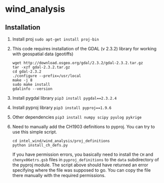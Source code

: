 # wind_analysis

## Installation

1. Install proj
    `sudo apt-get install proj-bin`

2. This code requires installation of the GDAL (v 2.3.2) library for working with geospatial data (geotiffs)
    ~~~
    wget http://download.osgeo.org/gdal/2.3.2/gdal-2.3.2.tar.gz
    tar -xzf gdal-2.3.2.tar.gz
    cd gdal-2.3.2
    ./configure --prefix=/usr/local
    make -j 8
    sudo make install
    gdalinfo --version
    ~~~

3. Install pygdal library
    `pip3 install pygdal==2.3.2.4`
    
4. Install pyproj library
    `pip3 install pyproj==1.9.6`  

5. Other dependencies
    `pip3 install numpy scipy pyulog pykrige`

6. Need to manually add the CH1903 definitions to pyproj. You can try to use this simple script.
    ~~~
    cd intel_wind/wind_analysis/proj_definitions
    python install_ch_defs.py
    ~~~
    If you have permission errors, you basically need to install the `CH` and `chenyx06etrs.gsb` files in `pyproj_definitions` to the `data` subdirectory of the pyproj module. The script above should have returned an error specifying where the file was supposed to go. You can copy the file there manually with the required permissions.
    